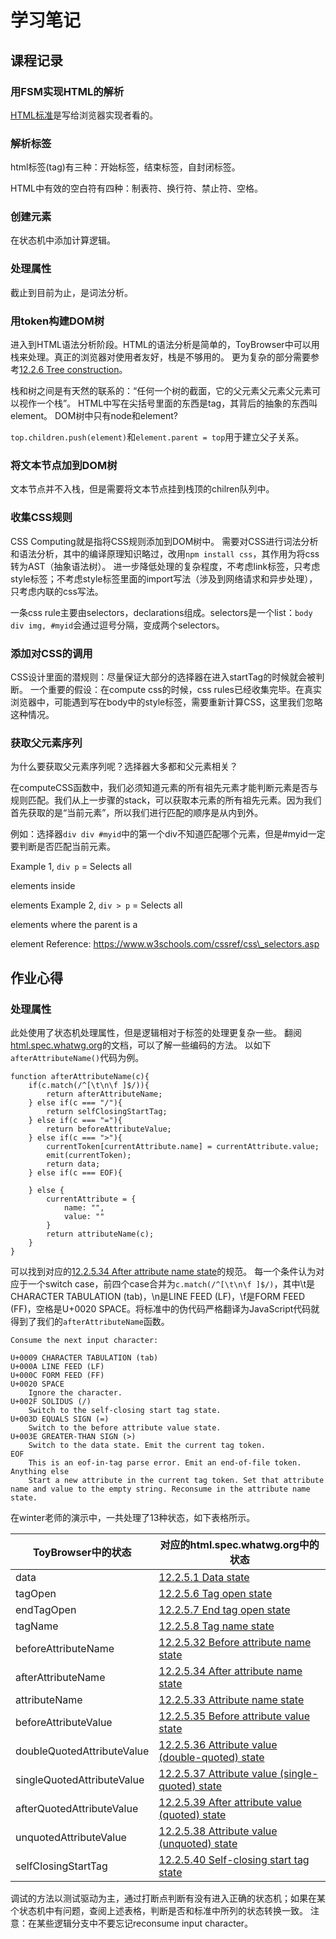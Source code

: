 # 学习笔记

## 课程记录
### 用FSM实现HTML的解析
 
[HTML标准](https://html.spec.whatwg.org/multipage/)是写给浏览器实现者看的。

### 解析标签
html标签(tag)有三种：开始标签，结束标签，自封闭标签。

HTML中有效的空白符有四种：制表符、换行符、禁止符、空格。

### 创建元素
在状态机中添加计算逻辑。

### 处理属性
截止到目前为止，是词法分析。

### 用token构建DOM树
进入到HTML语法分析阶段。HTML的语法分析是简单的，ToyBrowser中可以用栈来处理。真正的浏览器对使用者友好，栈是不够用的。
更为复杂的部分需要参考[12.2.6 Tree construction](https://html.spec.whatwg.org/multipage/parsing.html#tree-construction)。


栈和树之间是有天然的联系的：“任何一个树的截面，它的父元素父元素父元素可以视作一个栈”。
HTML中写在尖括号里面的东西是tag，其背后的抽象的东西叫element。
DOM树中只有node和element?

`top.children.push(element)`和`element.parent = top`用于建立父子关系。

### 将文本节点加到DOM树
文本节点并不入栈，但是需要将文本节点挂到栈顶的chilren队列中。

### 收集CSS规则 
CSS Computing就是指将CSS规则添加到DOM树中。
需要对CSS进行词法分析和语法分析，其中的编译原理知识略过，改用`npm install css`，其作用为将css转为AST（抽象语法树）。
进一步降低处理的复杂程度，不考虑link标签，只考虑style标签；不考虑style标签里面的import写法（涉及到网络请求和异步处理），只考虑内联的css写法。

一条css rule主要由selectors，declarations组成。selectors是一个list：`body div img, #myid`会通过逗号分隔，变成两个selectors。

### 添加对CSS的调用
CSS设计里面的潜规则：尽量保证大部分的选择器在进入startTag的时候就会被判断。
一个重要的假设：在compute css的时候，css rules已经收集完毕。在真实浏览器中，可能遇到写在body中的style标签，需要重新计算CSS，这里我们忽略这种情况。

### 获取父元素序列
为什么要获取父元素序列呢？选择器大多都和父元素相关？

在computeCSS函数中，我们必须知道元素的所有祖先元素才能判断元素是否与规则匹配。我们从上一步骤的stack，可以获取本元素的所有祖先元素。因为我们首先获取的是“当前元素”，所以我们进行匹配的顺序是从内到外。

例如：选择器`div div #myid`中的第一个div不知道匹配哪个元素，但是#myid一定要判断是否匹配当前元素。

Example 1, `div p` = Selects all <p> elements inside <div> elements
Example 2, `div > p` = Selects all <p> elements where the parent is a <div> element
Reference: https://www.w3schools.com/cssref/css\_selectors.asp

## 作业心得
### 处理属性
此处使用了状态机处理属性，但是逻辑相对于标签的处理更复杂一些。
翻阅[html.spec.whatwg.org](https://html.spec.whatwg.org/)的文档，可以了解一些编码的方法。
以如下`afterAttributeName()`代码为例。
```
function afterAttributeName(c){
    if(c.match(/^[\t\n\f ]$/)){
        return afterAttributeName;
    } else if(c === "/"){
        return selfClosingStartTag;
    } else if(c === "="){
        return beforeAttributeValue;
    } else if(c === ">"){
        currentToken[currentAttribute.name] = currentAttribute.value;
        emit(currentToken);
        return data;
    } else if(c === EOF){
        
    } else {
        currentAttribute = {
            name: "",
            value: ""
        }
        return attributeName(c);
    }
}
```
可以找到对应的[12.2.5.34 After attribute name state](https://html.spec.whatwg.org/multipage/parsing.html#after-attribute-name-state)的规范。
每一个条件认为对应于一个switch case，前四个case合并为`c.match(/^[\t\n\f ]$/)`，其中\t是CHARACTER TABULATION (tab)，\n是LINE FEED (LF)，\f是FORM FEED (FF)，空格是U+0020 SPACE。将标准中的伪代码严格翻译为JavaScript代码就得到了我们的`afterAttributeName`函数。
```
Consume the next input character:

U+0009 CHARACTER TABULATION (tab)
U+000A LINE FEED (LF)
U+000C FORM FEED (FF)
U+0020 SPACE
    Ignore the character.
U+002F SOLIDUS (/)
    Switch to the self-closing start tag state.
U+003D EQUALS SIGN (=)
    Switch to the before attribute value state.
U+003E GREATER-THAN SIGN (>)
    Switch to the data state. Emit the current tag token.
EOF
    This is an eof-in-tag parse error. Emit an end-of-file token.
Anything else
    Start a new attribute in the current tag token. Set that attribute name and value to the empty string. Reconsume in the attribute name state.
```

在winter老师的演示中，一共处理了13种状态，如下表格所示。

|ToyBrowser中的状态   | 对应的html.spec.whatwg.org中的状态  |
|---|---|
|data   |[12.2.5.1 Data state](https://html.spec.whatwg.org/multipage/parsing.html#data-state)   |
|tagOpen   | [12.2.5.6 Tag open state](https://html.spec.whatwg.org/multipage/parsing.html#tag-open-state)  |
|endTagOpen   |[12.2.5.7 End tag open state](https://html.spec.whatwg.org/multipage/parsing.html#end-tag-open-state)   |
|tagName   | [12.2.5.8 Tag name state](https://html.spec.whatwg.org/multipage/parsing.html#tag-name-state)|
|beforeAttributeName | [12.2.5.32 Before attribute name state](https://html.spec.whatwg.org/multipage/parsing.html#before-attribute-name-state)|
|afterAttributeName  | [12.2.5.34 After attribute name state](https://html.spec.whatwg.org/multipage/parsing.html#after-attribute-name-state) |
|attributeName       | [12.2.5.33 Attribute name state](https://html.spec.whatwg.org/multipage/parsing.html#attribute-name-state) |
|beforeAttributeValue| [12.2.5.35 Before attribute value state](https://html.spec.whatwg.org/multipage/parsing.html#before-attribute-value-state)|
|doubleQuotedAttributeValue | [12.2.5.36 Attribute value (double-quoted) state](https://html.spec.whatwg.org/multipage/parsing.html#attribute-value-(double-quoted)-state) |
|singleQuotedAttributeValue | [12.2.5.37 Attribute value (single-quoted) state](https://html.spec.whatwg.org/multipage/parsing.html#attribute-value-(single-quoted)-state)|
|afterQuotedAttributeValue | [12.2.5.39 After attribute value (quoted) state](https://html.spec.whatwg.org/multipage/parsing.html#after-attribute-value-(quoted)-state)|
|unquotedAttributeValue | [12.2.5.38 Attribute value (unquoted) state](https://html.spec.whatwg.org/multipage/parsing.html#attribute-value-(unquoted)-state)|
|selfClosingStartTag | [12.2.5.40 Self-closing start tag state](https://html.spec.whatwg.org/multipage/parsing.html#self-closing-start-tag-state)|

调试的方法以测试驱动为主，通过打断点判断有没有进入正确的状态机；如果在某个状态机中有问题，查阅上述表格，判断是否和标准中所列的状态转换一致。
注意：在某些逻辑分支中不要忘记reconsume input character。
